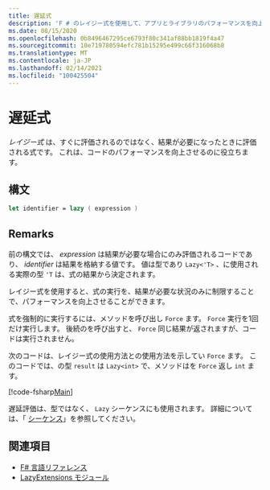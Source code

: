 ```yaml
---
title: 遅延式
description: 'F # のレイジー式を使用して、アプリとライブラリのパフォーマンスを向上させる方法について説明します。'
ms.date: 08/15/2020
ms.openlocfilehash: 0b8496467295ce6793f80c341af88bb1819f4a47
ms.sourcegitcommit: 10e719780594efc781b15295e499c66f316068b8
ms.translationtype: MT
ms.contentlocale: ja-JP
ms.lasthandoff: 02/14/2021
ms.locfileid: "100425504"
---
```

# <a name="lazy-expressions"></a>遅延式

*レイジー式* は、すぐに評価されるのではなく、結果が必要になったときに評価される式です。 これは、コードのパフォーマンスを向上させるのに役立ちます。

## <a name="syntax"></a>構文

```fsharp
let identifier = lazy ( expression )
```

## <a name="remarks"></a>Remarks

前の構文では、 *expression* は結果が必要な場合にのみ評価されるコードであり、 *identifier* は結果を格納する値です。 値は型であり `Lazy<'T>` 、に使用される実際の型 `'T` は、式の結果から決定されます。

レイジー式を使用すると、式の実行を、結果が必要な状況のみに制限することで、パフォーマンスを向上させることができます。

式を強制的に実行するには、メソッドを呼び出し `Force` ます。 `Force` 実行を1回だけ実行します。 後続のを呼び出すと、 `Force` 同じ結果が返されますが、コードは実行されません。

次のコードは、レイジー式の使用方法との使用方法を示してい `Force` ます。 このコードでは、の型 `result` は `Lazy<int>` で、メソッドはを `Force` 返し `int` ます。

[!code-fsharp[Main](~/samples/snippets/fsharp/lang-ref-2/snippet73011.fs)]

遅延評価は、型ではなく、 `Lazy` シーケンスにも使用されます。 詳細については、「 [シーケンス](sequences.md)」を参照してください。

## <a name="see-also"></a>関連項目

- [F# 言語リファレンス](index.md)
- [LazyExtensions モジュール](https://fsharp.github.io/fsharp-core-docs/reference/fsharp-control-lazyextensions.html)
